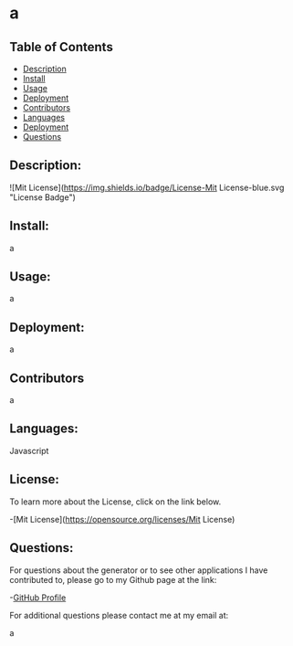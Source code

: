 
# a

## Table of Contents

- [Description](#description)
- [Install](#install)
- [Usage](#usage)
- [Deployment](#Deployment)
- [Contributors](#contributors)
- [Languages](#languages)
- [Deployment](#deployment)
- [Questions](#questions)



## Description:
![Mit License](https://img.shields.io/badge/License-Mit License-blue.svg "License Badge")



## Install:

a

## Usage:
a

## Deployment:
a

## Contributors
a

## Languages:
Javascript

## License:
  To learn more about the License, click on the link below.

-[Mit License](https://opensource.org/licenses/Mit License)

## Questions:
  For questions about the generator or to see other applications
  I have contributed to, please go to my Github page at the
  link:

-[GitHub Profile](https:/github.com/a)

For additional questions please contact me at my email at:

a
